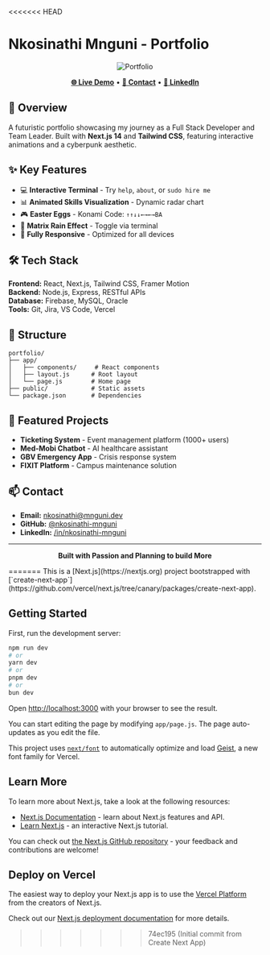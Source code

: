 <<<<<<< HEAD
# Nkosinathi Mnguni - Portfolio

<div align="center">

![Portfolio](https://img.shields.io/badge/Full%20Stack-Developer-00D9FF?style=for-the-badge)

[**🌐 Live Demo**](https://mnguni.dev) • [**📧 Contact**](mailto:nkosinathi@mnguni.dev) • [**💼 LinkedIn**](https://linkedin.com/in/nkosinathi-mnguni-dev)

</div>

## 🚀 Overview

A futuristic portfolio showcasing my journey as a Full Stack Developer and Team Leader. Built with **Next.js 14** and **Tailwind CSS**, featuring interactive animations and a cyberpunk aesthetic.

## ✨ Key Features

- 💻 **Interactive Terminal** - Try `help`, `about`, or `sudo hire me`
- 📊 **Animated Skills Visualization** - Dynamic radar chart
- 🎮 **Easter Eggs** - Konami Code: `↑↑↓↓←→←→BA`
- 🌊 **Matrix Rain Effect** - Toggle via terminal
- 📱 **Fully Responsive** - Optimized for all devices

## 🛠️ Tech Stack

**Frontend:** React, Next.js, Tailwind CSS, Framer Motion  
**Backend:** Node.js, Express, RESTful APIs  
**Database:** Firebase, MySQL, Oracle  
**Tools:** Git, Jira, VS Code, Vercel

## 📂 Structure

```
portfolio/
├── app/
│   ├── components/     # React components
│   ├── layout.js      # Root layout
│   └── page.js        # Home page
├── public/            # Static assets
└── package.json       # Dependencies
```

## 🎯 Featured Projects

- **Ticketing System** - Event management platform (1000+ users)
- **Med-Mobi Chatbot** - AI healthcare assistant
- **GBV Emergency App** - Crisis response system
- **FIXIT Platform** - Campus maintenance solution

## 📫 Contact

- **Email:** nkosinathi@mnguni.dev
- **GitHub:** [@nkosinathi-mnguni](https://github.com/TDEEZYpro)
- **LinkedIn:** [/in/nkosinathi-mnguni](https://linkedin.com/in/nkosinathi-mnguni-dev)

---

<div align="center">

**Built with Passion and Planning to build More**

</div>
=======
This is a [Next.js](https://nextjs.org) project bootstrapped with [`create-next-app`](https://github.com/vercel/next.js/tree/canary/packages/create-next-app).

## Getting Started

First, run the development server:

```bash
npm run dev
# or
yarn dev
# or
pnpm dev
# or
bun dev
```

Open [http://localhost:3000](http://localhost:3000) with your browser to see the result.

You can start editing the page by modifying `app/page.js`. The page auto-updates as you edit the file.

This project uses [`next/font`](https://nextjs.org/docs/app/building-your-application/optimizing/fonts) to automatically optimize and load [Geist](https://vercel.com/font), a new font family for Vercel.

## Learn More

To learn more about Next.js, take a look at the following resources:

- [Next.js Documentation](https://nextjs.org/docs) - learn about Next.js features and API.
- [Learn Next.js](https://nextjs.org/learn) - an interactive Next.js tutorial.

You can check out [the Next.js GitHub repository](https://github.com/vercel/next.js) - your feedback and contributions are welcome!

## Deploy on Vercel

The easiest way to deploy your Next.js app is to use the [Vercel Platform](https://vercel.com/new?utm_medium=default-template&filter=next.js&utm_source=create-next-app&utm_campaign=create-next-app-readme) from the creators of Next.js.

Check out our [Next.js deployment documentation](https://nextjs.org/docs/app/building-your-application/deploying) for more details.
>>>>>>> 74ec195 (Initial commit from Create Next App)

